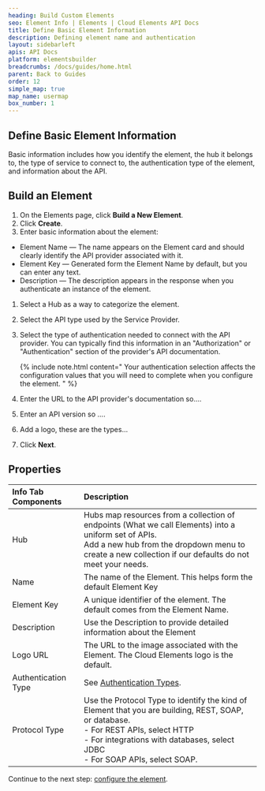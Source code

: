 ```yaml
---
heading: Build Custom Elements
seo: Element Info | Elements | Cloud Elements API Docs
title: Define Basic Element Information
description: Defining element name and authentication
layout: sidebarleft
apis: API Docs
platform: elementsbuilder
breadcrumbs: /docs/guides/home.html
parent: Back to Guides
order: 12
simple_map: true
map_name: usermap
box_number: 1
---
```


## Define Basic Element Information

Basic information includes how you identify the element, the hub it belongs to, the type of service to connect to, the authentication type of the element, and information about the API.

## Build an Element

1. On the Elements page, click **Build a New Element**.
1. Click **Create**.
1. Enter basic information about the element:
  * Element Name &mdash; The name appears on the Element card and should clearly identify the API provider associated with it.
  * Element Key &mdash; Generated form the Element Name by default, but you can enter any text.
  * Description &mdash; The description appears in the response when you authenticate an instance of the element.
1. Select a Hub as a way to categorize the element.
2. Select the API type used by the Service Provider.
2. Select the type of authentication needed to connect with the API provider. You can typically find this information in an "Authorization" or "Authentication" section of the provider's API documentation.

    {% include note.html content=" Your authentication selection affects the configuration values that you will need to complete when you configure the element. " %}

3. Enter the URL to the API provider's documentation so....
4. Enter an API version so ....
5. Add a logo, these are the types...
6. Click **Next**.

## Properties

<to do>

| Info Tab Components | Description    |
| :------------- | :------------- |
| Hub  | Hubs map resources from a collection of endpoints (What we call Elements) into a uniform set of APIs.<br />Add a new hub from the dropdown menu to create a new collection if our defaults do not meet your needs.     |
| Name | The name of the Element. This helps form the default Element Key |
| Element Key | A unique identifier of the element. The default comes from the Element Name. |
| Description | Use the Description to provide detailed information about the Element |
| Logo URL | The URL to the image associated with the Element. The Cloud Elements logo is the default. |
| Authentication Type | See [Authentication Types](#authentication-types). |
| Protocol Type | Use the Protocol Type to identify the kind of Element that you are building, REST, SOAP, or database. <br />- For REST APIs, select HTTP<br />- For integrations with databases, select JDBC<br />- For SOAP APIs, select SOAP. |


Continue to the next step: [configure the element](config.html).
